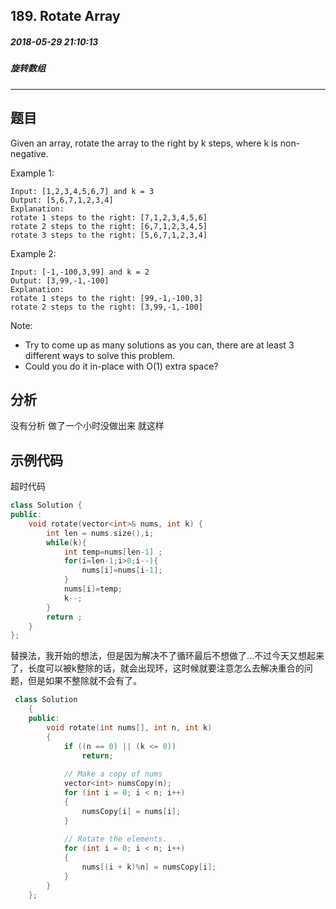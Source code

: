 ## 189. Rotate Array
##### 2018-05-29 21:10:13
##### 旋转数组
***
## 题目

Given an array, rotate the array to the right by k steps, where k is non-negative.

Example 1:
```
Input: [1,2,3,4,5,6,7] and k = 3
Output: [5,6,7,1,2,3,4]
Explanation:
rotate 1 steps to the right: [7,1,2,3,4,5,6]
rotate 2 steps to the right: [6,7,1,2,3,4,5]
rotate 3 steps to the right: [5,6,7,1,2,3,4]
```
Example 2:
```
Input: [-1,-100,3,99] and k = 2
Output: [3,99,-1,-100]
Explanation: 
rotate 1 steps to the right: [99,-1,-100,3]
rotate 2 steps to the right: [3,99,-1,-100]
```
Note:

- Try to come up as many solutions as you can, there are at least 3 different ways to solve this problem.
- Could you do it in-place with O(1) extra space?
## 分析
没有分析 做了一个小时没做出来 就这样

## 示例代码
超时代码
```cpp
class Solution {
public:
    void rotate(vector<int>& nums, int k) {
        int len = nums.size(),i;
        while(k){
            int temp=nums[len-1] ;
            for(i=len-1;i>0;i--){
                nums[i]=nums[i-1];
            }
            nums[i]=temp;
            k--;
        }
        return ;
    }
};
```
替换法，我开始的想法，但是因为解决不了循环最后不想做了...不过今天又想起来了，长度可以被k整除的话，就会出现环，这时候就要注意怎么去解决重合的问题，但是如果不整除就不会有了。
```cpp
 class Solution 
    {
    public:
        void rotate(int nums[], int n, int k) 
        {
            if ((n == 0) || (k <= 0))
                return;
            
            // Make a copy of nums
            vector<int> numsCopy(n);
            for (int i = 0; i < n; i++)
            {
                numsCopy[i] = nums[i];
            }
            
            // Rotate the elements.
            for (int i = 0; i < n; i++)
            {
                nums[(i + k)%n] = numsCopy[i];
            }
        }
    };
```
